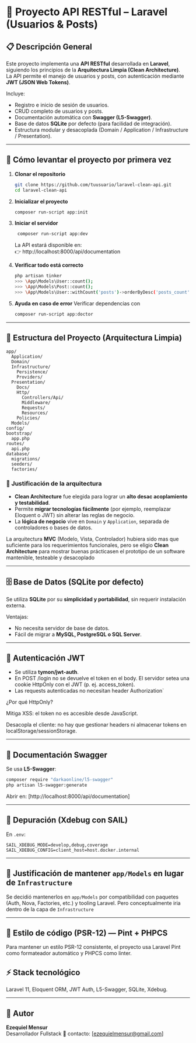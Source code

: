 # 🧱 Proyecto API RESTful – Laravel (Usuarios & Posts)

## 📋 Descripción General

Este proyecto implementa una **API RESTful** desarrollada en **Laravel**, siguiendo los principios de la **Arquitectura Limpia (Clean Architecture)**.  
La API permite el manejo de usuarios y posts, con autenticación mediante **JWT (JSON Web Tokens)**.

Incluye:
- Registro e inicio de sesión de usuarios.
- CRUD completo de usuarios y posts.
- Documentación automática con **Swagger (L5-Swagger)**.
- Base de datos **SQLite** por defecto (para facilidad de integración).
- Estructura modular y desacoplada (Domain / Application / Infrastructure / Presentation).

---

## 🚀 Cómo levantar el proyecto por primera vez

1. **Clonar el repositorio**
   ```bash
   git clone https://github.com/tuusuario/laravel-clean-api.git
   cd laravel-clean-api
   ```

2. **Inicializar el proyecto**
    ```bash
    composer run-script app:init
   ```

3. **Iniciar el servidor**
   ```bash
    composer run-script app:dev
   ```
   La API estará disponible en:  
   👉 http://localhost:8000/api/documentation

4. **Verificar todo está correcto**
   ```bash
   php artisan tinker
   >>> \App\Models\User::count();
   >>> \App\Models\Post::count();
   >>> \App\Models\User::withCount('posts')->orderByDesc('posts_count')->take(3)->get(['id','email']);
   ```
5. **Ayuda en caso de error**
    Verificar dependencias con
    ```bash
    composer run-script app:doctor
   ```

---

## 🧩 Estructura del Proyecto (Arquitectura Limpia)

```
app/
  Application/
  Domain/
  Infrastructure/
    Persistence/
    Providers/
  Presentation/
    Docs/
    Http/
      Controllers/Api/
      Middleware/
      Requests/
      Resources/
    Policies/
  Models/
config/
bootstrap/
  app.php
routes/
  api.php
database/
  migrations/
  seeders/
  factories/
```

### 🧠 Justificación de la arquitectura
- **Clean Architecture** fue elegida para lograr un **alto desac acoplamiento y testabilidad**.  
- Permite **migrar tecnologías fácilmente** (por ejemplo, reemplazar Eloquent o JWT) sin alterar las reglas de negocio.
- La **lógica de negocio** vive en `Domain` y `Application`, separada de controladores o bases de datos.

La arquitectura **MVC** (Modelo, Vista, Controlador) hubiera sido mas que suficiente para los requerimientos funcionales, pero 
se eligio **Clean Architecture** para mostrar buenas prácticasen el prototipo de un software mantenible, testeable y desacoplado

---

## 🗄️ Base de Datos (SQLite por defecto)

Se utiliza **SQLite** por su **simplicidad y portabilidad**, sin requerir instalación externa.

Ventajas:
- No necesita servidor de base de datos.
- Fácil de migrar a **MySQL, PostgreSQL o SQL Server**.

---

## 🔐 Autenticación JWT

- Se utiliza **tymon/jwt-auth**.  
- En POST /login no se devuelve el token en el body. El servidor setea una cookie HttpOnly con el JWT (p. ej. access_token).
- Las requests autenticadas no necesitan header Authorization`

¿Por qué HttpOnly?

Mitiga XSS: el token no es accesible desde JavaScript.

Desacopla el cliente: no hay que gestionar headers ni almacenar tokens en localStorage/sessionStorage.

---



## 📘 Documentación Swagger

Se usa **L5-Swagger**:
```bash
composer require "darkaonline/l5-swagger"
php artisan l5-swagger:generate
```
Abrir en: [http://localhost:8000/api/documentation]

---

## 🧪 Depuración (Xdebug con SAIL)

En `.env`:
```
SAIL_XDEBUG_MODE=develop,debug,coverage
SAIL_XDEBUG_CONFIG=client_host=host.docker.internal
```

---

## 🧾 Justificación de mantener `app/Models` en lugar de `Infrastructure`

Se decidió mantenerlos en `app/Models` por compatibilidad con paquetes (Auth, Nova, Factories, etc.) y tooling Laravel. Pero conceptualmente iria dentro de la capa de `Infrastructure`

---
## 🧹 Estilo de código (PSR-12) — Pint + PHPCS

Para mantener un estilo PSR-12 consistente, el proyecto usa Laravel Pint como formateador automático y PHPCS como linter.

## ⚡ Stack tecnológico

Laravel 11, Eloquent ORM, JWT Auth, L5-Swagger, SQLite, Xdebug.

---

## 👤 Autor

**Ezequiel Mensur**  
Desarrollador Fullstack 
📧 contacto: [ezequielmensur@gmail.com]

